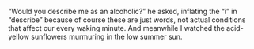 ---
---

“Would you describe me as an alcoholic?” he asked, inflating the “i” in “describe” because of course these are just words, not actual conditions that affect our every waking minute. And meanwhile I watched the acid-yellow sunflowers murmuring in the low summer sun.
